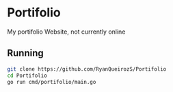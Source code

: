 # Portifolio

My portifolio Website, not currently online

## Running
```sh
git clone https://github.com/RyanQueirozS/Portifolio
cd Portifolio
go run cmd/portifolio/main.go
```
